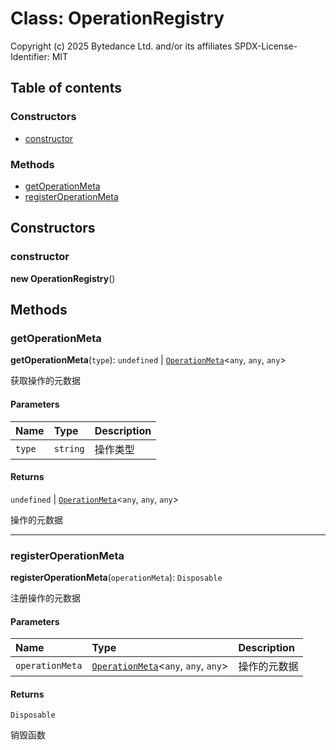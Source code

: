 # Class: OperationRegistry

Copyright (c) 2025 Bytedance Ltd. and/or its affiliates
SPDX-License-Identifier: MIT

## Table of contents

### Constructors

* [constructor](/auto-docs/fixed-history-plugin/classes/OperationRegistry.md#constructor)

### Methods

* [getOperationMeta](/auto-docs/fixed-history-plugin/classes/OperationRegistry.md#getoperationmeta)
* [registerOperationMeta](/auto-docs/fixed-history-plugin/classes/OperationRegistry.md#registeroperationmeta)

## Constructors

### constructor

**new OperationRegistry**()

## Methods

### getOperationMeta

**getOperationMeta**(`type`): `undefined` | [`OperationMeta`](/auto-docs/fixed-history-plugin/interfaces/OperationMeta.md)<`any`, `any`, `any`>

获取操作的元数据

#### Parameters

| Name | Type | Description |
| :------ | :------ | :------ |
| `type` | `string` | 操作类型 |

#### Returns

`undefined` | [`OperationMeta`](/auto-docs/fixed-history-plugin/interfaces/OperationMeta.md)<`any`, `any`, `any`>

操作的元数据

***

### registerOperationMeta

**registerOperationMeta**(`operationMeta`): `Disposable`

注册操作的元数据

#### Parameters

| Name | Type | Description |
| :------ | :------ | :------ |
| `operationMeta` | [`OperationMeta`](/auto-docs/fixed-history-plugin/interfaces/OperationMeta.md)<`any`, `any`, `any`> | 操作的元数据 |

#### Returns

`Disposable`

销毁函数

